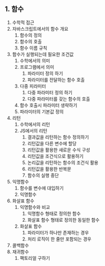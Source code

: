 ## 1. 함수
1. 수학적 접근
2. 자바스크립트에서의 함수 개요
   1. 함수의 정의
   2. 함수의 호출
   3. 함수 이름 규칙
3. 함수가 실행되는데 필요한 조건값
   1. 수학에서의 의미
   2. 프로그램에서 의미
      1. 파라미터 정의 하기
      2. 파라미터를 전달하는 함수 호출
   3. 다중 피라미터
      1.  다중 파라미터 정의 하기
      2. 다중 파라미터를 갖는 함수의 호출
   4. 함수 호출시 파라미터 생략하기
   5. 파라미터의 기본값 정의
4. 리턴
   1. 수학에서의 리턴
   2. JS에서의 리턴
      1. 결과값을 리턴하는 함수 정의하기
      2. 리턴값을 다른 변수에 할당
      3. 리턴값을 활용한 새로운 수식 구성
      4. 리턴값을 조건식으로 활용하기
      5. 논리값을 리턴하는 함수의 조건식 활용
      6. 리턴값을 활용한 반복문
      7. 함수의 실행 중단
5. 익명함수
   1. 함수를 변수에 대입하기
   2. 익명함수
6. 화살표 함수
   1. 익명함수와 비교
      1. 익명함수 형태로 정의한 함수
      2. 화살표 함수 형태로 정의한 동일한 함수
   2. 화살표 함수
      1.  파라미터가 하나만 존재하는 경우
      2.  처리 로직이 한 줄만 포함되는 경우
7. 콜백함수
8. 재귀함수
   1. 팩토리얼 구하기